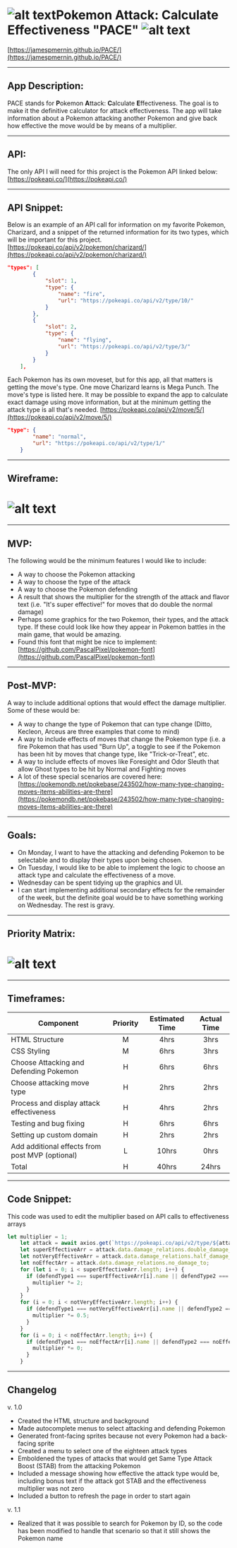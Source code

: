 # ![alt text](https://github.com/JamesMernin/PACE/blob/master/Images/pokeball.png "Pokeball")Pokemon Attack: Calculate Effectiveness "PACE" ![alt text](https://github.com/JamesMernin/PACE/blob/master/Images/pokeball.png "Pokeball")

[https://jamespmernin.github.io/PACE/](https://jamespmernin.github.io/PACE/)

---

## App Description:
PACE stands for **P**okemon **A**ttack: **C**alculate **E**ffectiveness. The goal is to make it the definitive calculator for attack effectiveness. The app will take information about a Pokemon attacking another Pokemon and give back how effective the move would be by means of a multiplier.

---

## API:
The only API I will need for this project is the Pokemon API linked below:
[https://pokeapi.co/](https://pokeapi.co/)

---

## API Snippet:
Below is an example of an API call for information on my favorite Pokemon, Charizard, and a snippet of the returned information for its two types, which will be important for this project.
[https://pokeapi.co/api/v2/pokemon/charizard/](https://pokeapi.co/api/v2/pokemon/charizard/)
```json
"types": [
        {
            "slot": 1,
            "type": {
                "name": "fire",
                "url": "https://pokeapi.co/api/v2/type/10/"
            }
        },
        {
            "slot": 2,
            "type": {
                "name": "flying",
                "url": "https://pokeapi.co/api/v2/type/3/"
            }
        }
    ],
```
Each Pokemon has its own moveset, but for this app, all that matters is getting the move's type. One move Charizard learns is Mega Punch. The move's type is listed here. It may be possible to expand the app to calculate exact damage using move information, but at the minimum getting the attack type is all that's needed.
[https://pokeapi.co/api/v2/move/5/](https://pokeapi.co/api/v2/move/5/)
```json
"type": {
        "name": "normal",
        "url": "https://pokeapi.co/api/v2/type/1/"
    }
```
---

## Wireframe:
# ![alt text](https://github.com/JamesMernin/PACE/blob/master/Images/Wireframe.png "Wireframe")

---

## MVP:
The following would be the minimum features I would like to include:
  * A way to choose the Pokemon attacking
  * A way to choose the type of the attack
  * A way to choose the Pokemon defending
  * A result that shows the multiplier for the strength of the attack and flavor text (i.e. "It's super effective!" for moves that do double the normal damage)
  * Perhaps some graphics for the two Pokemon, their types, and the attack type. If these could look like how they appear in Pokemon battles in the main game, that would be amazing.
  * Found this font that might be nice to implement: [https://github.com/PascalPixel/pokemon-font](https://github.com/PascalPixel/pokemon-font)

---

## Post-MVP:
A way to include additional options that would effect the damage multiplier. Some of these would be:
  * A way to change the type of Pokemon that can type change (Ditto, Kecleon, Arceus are three examples that come to mind)
  * A way to include effects of moves that change the Pokemon type (i.e. a fire Pokemon that has used "Burn Up", a toggle to see if the Pokemon has been hit by moves that change type, like "Trick-or-Treat", etc.
  * A way to include effects of moves like Foresight and Odor Sleuth that allow Ghost types to be hit by Normal and Fighting moves
  * A lot of these special scenarios are covered here: [https://pokemondb.net/pokebase/243502/how-many-type-changing-moves-items-abilities-are-there](https://pokemondb.net/pokebase/243502/how-many-type-changing-moves-items-abilities-are-there)

---

## Goals:
  * On Monday, I want to have the attacking and defending Pokemon to be selectable and to display their types upon being chosen.
  * On Tuesday, I would like to be able to implement the logic to choose an attack type and calculate the effectiveness of a move.
  * Wednesday can be spent tidying up the graphics and UI.
  * I can start implementing additional secondary effects for the remainder of the week, but the definite goal would be to have something working on Wednesday. The rest is gravy.

---

## Priority Matrix:
# ![alt text](https://github.com/JamesMernin/PACE/blob/master/Images/Priority%20Matrix.png "Priority Matrix")

---

## Timeframes:
| Component | Priority | Estimated Time | Actual Time |
| --- | :---: |  :---: | :---: |
| HTML Structure | M | 4hrs | 3hrs |
| CSS Styling | M | 6hrs | 3hrs |
| Choose Attacking and Defending Pokemon | H | 6hrs | 6hrs |
| Choose attacking move type | H | 2hrs | 2hrs |
| Process and display attack effectiveness | H | 4hrs | 2hrs |
| Testing and bug fixing | H | 6hrs | 6hrs |
| Setting up custom domain | H | 2hrs | 2hrs |
| Add additional effects from post MVP (optional) | L | 10hrs | 0hrs |
| Total | H | 40hrs | 24hrs |

---

## Code Snippet:
This code was used to edit the multiplier based on API calls to effectiveness arrays
```javascript
let multiplier = 1;
    let attack = await axios.get(`https://pokeapi.co/api/v2/type/${attackType.value}/`);
    let superEffectiveArr = attack.data.damage_relations.double_damage_to;
    let notVeryEffectiveArr = attack.data.damage_relations.half_damage_to;
    let noEffectArr = attack.data.damage_relations.no_damage_to;
    for (let i = 0; i < superEffectiveArr.length; i++) {
      if (defendType1 === superEffectiveArr[i].name || defendType2 === superEffectiveArr[i].name) {
        multiplier *= 2;
      }
    }
    for (i = 0; i < notVeryEffectiveArr.length; i++) {
      if (defendType1 === notVeryEffectiveArr[i].name || defendType2 === notVeryEffectiveArr[i].name) {
        multiplier *= 0.5;
      }
    }
    for (i = 0; i < noEffectArr.length; i++) {
      if (defendType1 === noEffectArr[i].name || defendType2 === noEffectArr[i].name) {
        multiplier *= 0;
      }
    }
```

---

## Changelog
v. 1.0
  * Created the HTML structure and background
  * Made autocomplete menus to select attacking and defending Pokemon
  * Generated front-facing sprites because not every Pokemon had a back-facing sprite
  * Created a menu to select one of the eighteen attack types
  * Emboldened the types of attacks that would get Same Type Attack Boost (STAB) from the attacking Pokemon
  * Included a message showing how effective the attack type would be, including bonus text if the attack got STAB and the effectiveness multiplier was not zero
  * Included a button to refresh the page in order to start again

v. 1.1
  * Realized that it was possible to search for Pokemon by ID, so the code has been modified to handle that scenario so that it still shows the Pokemon name
